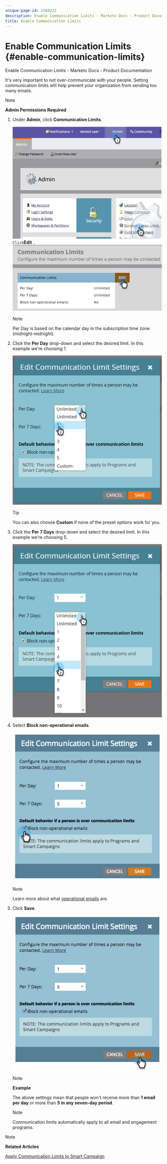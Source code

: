 ```yaml
---
unique-page-id: 2360222
description: Enable Communication Limits - Marketo Docs - Product Documentation
title: Enable Communication Limits
---
```


# Enable Communication Limits {#enable-communication-limits}

Enable Communication Limits - Marketo Docs - Product Documentation

It's very important to not over-communicate with your people. Setting communication limits will help prevent your organization from sending too many emails.

>[!NOTE]
>
>**Admin Permissions Required**

1. Under **Admin**, click **Communication Limits**.

   ![](assets/image2014-9-18-15-3a53-3a37.png)
   `Click`**Edit** `.`
   ![](assets/image2014-9-18-15-3a53-3a47.png)

   >[!NOTE]
   >
   >
   >Per Day is based on the calendar day in the subscription time zone (midnight-midnight).

1. Click the **Per Day** drop-down and select the desired limit. In this example we're choosing 1.

   ![](assets/three.png)

   >[!TIP]
   >
   >You can also choose **Custom** if none of the preset options work for you.

1. Click the **Per 7 Days** drop-down and select the desired limit. In this example we're choosing 5.

   ![](assets/four.png)

1. Select **Block non-operational emails**.

   ![](assets/five.png)

   >[!NOTE]
   >
   >Learn more about what [operational emails](http://docs.marketo.com/display/DOCS/Make+an+Email+Operational) are.

1. Click **Save**.

   ![](assets/six.png)

   >[!NOTE]
   >
   >**Example**
   >
   >
   >The above settings mean that people won't receive more than **1 email per day** or more than **5 in any seven-day period**.

   >[!NOTE]
   >
   >
   >Communication limits automatically apply to all email and engagement programs.

>[!NOTE]
>
>**Related Articles**
>
>[Apply Communication Limits to Smart Campaign](../../../../welcome-to-marketo-docs/product-docs/core-marketo-concepts/smart-campaigns/using-smart-campaigns/apply-communication-limits-to-smart-campaign.md)

